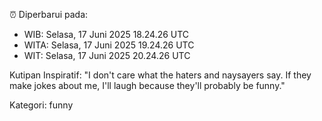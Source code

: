 ⏰ Diperbarui pada:
- WIB: Selasa, 17 Juni 2025 18.24.26 UTC
- WITA: Selasa, 17 Juni 2025 19.24.26 UTC
- WIT: Selasa, 17 Juni 2025 20.24.26 UTC

Kutipan Inspiratif:
"I don't care what the haters and naysayers say. If they make jokes about me, I'll laugh because they'll probably be funny."


Kategori: funny

